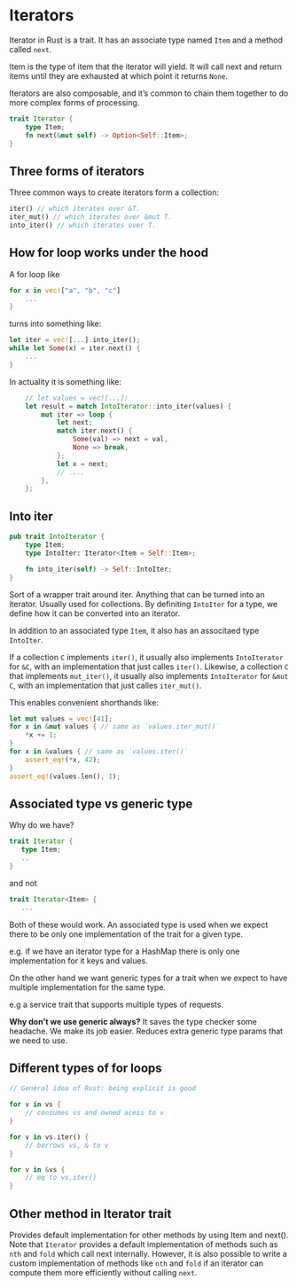 # Iterators

Iterator in Rust is a trait.
It has an associate type named `Item` and a method called `next`.

Item is the type of item that the iterator will yield. It will call next
and return items until they are exhausted at which point it returns `None`.

Iterators are also composable, and it’s common to chain them together
to do more complex forms of processing.

```rust
trait Iterator {
    type Item;
    fn next(&mut self) -> Option<Self::Item>;
}
```

## Three forms of iterators

Three common ways to create iterators form a collection:
```rust
iter() // which iterates over &T.
iter_mut() // which iterates over &mut T.
into_iter() // which iterates over T.
```

## How for loop works under the hood

A for loop like
```rust
for x in vec!["a", "b", "c"] 
    ...
}
```
turns into something like:
```rust
let iter = vec![...].into_iter();
while let Some(x) = iter.next() {
    ...
}
```

In actuality it is something like: 
```rust
    // let values = vec![...];
    let result = match IntoIterator::into_iter(values) {
        mut iter => loop {
            let next;
            match iter.next() {
                Some(val) => next = val,
                None => break,
            };
            let x = next;
            // ....
        },
    };

```

## Into iter

```rust
pub trait IntoIterator {
    type Item;
    type IntoIter: Iterator<Item = Self::Item>;

    fn into_iter(self) -> Self::IntoIter;
}
```

Sort of a wrapper trait around iter. Anything that can be turned into an 
iterator.
Usually used for collections. By definiting `IntoIter` for a type, we define how it can be converted into an iterator. 

In addition to an associated type `Item`, it also has an associtaed type `IntoIter`.

If a collection `C` implements `iter()`, it usually also implements `IntoIterator`
for `&C`, with an implementation that just calles `iter()`.
Likewise, a collection `C` that implements `mut_iter()`, it usually also
implements `IntoIterator` for `&mut C`, with an implementation that just calles `iter_mut()`.

This enables convenient shorthands like:
```rust
let mut values = vec![41];
for x in &mut values { // same as `values.iter_mut()`
    *x += 1;
}
for x in &values { // same as `values.iter()`
    assert_eq!(*x, 42);
}
assert_eq!(values.len(), 1);
```

## Associated type vs generic type

Why do we have?
```rust
trait Iterator {
   type Item;
   ..
}
```
and not
```rust
trait Iterator<Item> {
   ...
```

Both of these would work. 
An associated type is used when we expect there to be only one implementation
of the trait for a given type.

e.g. if we have an iterator type for a HashMap there is only one 
implementation for it keys and values.

On the other hand we want generic types for a trait when we expect to have
multiple implementation for the same type.

e.g a service trait that supports multiple types of requests.

**Why don't we use generic always?**
It saves the type checker some headache. We make its job easier.
Reduces extra generic type params that we need to use.


## Different types of for loops

```rust
// General idea of Rust: being explicit is good

for v in vs {
    // consumes vs and owned acess to v
}

for v in vs.iter() {
    // borrows vs, & to v
}

for v in &vs {
    // eq to vs.iter()
}
```


## Other method in Iterator trait

Provides default implementation for other methods by using Item and next().
Note that `Iterator` provides a default implementation of methods such as 
`nth` and `fold` which call next internally. 
However, it is also possible to write a custom implementation of methods 
like `nth` and `fold` if an iterator can compute them more efficiently without 
calling `next`.


